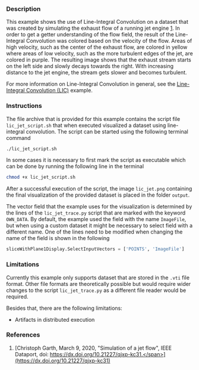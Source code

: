 ### Description ###
This example shows the use of Line-Integral Convolution on a dataset that was created by simulating the exhaust flow of a running jet engine [1](#reference_dataset).
In order to get a getter understanding of the flow field, the result of the Line-Integral Convolution was colored based on the velocity of the flow.
Areas of high velocity, such as the center of the exhaust flow, are colored in yellow where areas of low velocity, such as the more turbulent edges of the jet, are colored in purple.
The resulting image shows that the exhaust stream starts on the left side and slowly decays towards the right.
With increasing distance to the jet engine, the stream gets slower and becomes turbulent.

For more information on Line-Integral Convolution in general, see the <a href="/visualization?name=Line-Integral Convolution (LIC)">Line-Integral Convolution (LIC)</a> example.

### Instructions ###
The file archive that is provided for this example contains the script file `lic_jet_script.sh` that when executed visualized a dataset using line-integral convolution.
The script can be started using the following terminal command
```bash
./lic_jet_script.sh
```
In some cases it is necessary to first mark the script as executable which can be done by running the following line in the terminal
```bash
chmod +x lic_jet_script.sh
```
After a successful execution of the script, the image `lic_jet.png` containing the final visualization of the provided dataset is placed in the folder `output`. 

The vector field that the example uses for the visualization is determined by the lines of the `lic_jet_trace.py` script that are marked with the keyword `OWN_DATA`.
By default, the example used the field with the name `ImageFile`, but when using a custom dataset it might be necessary to select field with a different name.
One of the lines need to be modified when changing the name of the field is shown in the following
```python
sliceWithPlane1Display.SelectInputVectors = ['POINTS', 'ImageFile']
```

### Limitations ###
Currently this example only supports dataset that are stored in the `.vti` file format.
Other file formats are theoretically possible but would require wider changes to the script `lic_jet_trace.py` as a different file reader would be required.

Besides that, there are the following limitations:
- Artifacts in distributed execution

### References ###
1. [<span id="reference_dataset">Christoph Garth, March 9, 2020, "Simulation of a jet flow", IEEE Dataport, doi: https://dx.doi.org/10.21227/qjxp-kc31.</span>](https://dx.doi.org/10.21227/qjxp-kc31)